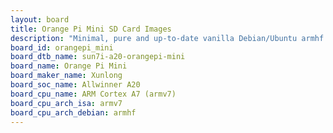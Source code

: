```yaml
---
layout: board
title: Orange Pi Mini SD Card Images
description: "Minimal, pure and up-to-date vanilla Debian/Ubuntu armhf SD card images for Orange Pi Mini by Xunlong, SoC: Allwinner A20, CPU ISA: armv7"
board_id: orangepi_mini
board_dtb_name: sun7i-a20-orangepi-mini
board_name: Orange Pi Mini
board_maker_name: Xunlong
board_soc_name: Allwinner A20
board_cpu_name: ARM Cortex A7 (armv7)
board_cpu_arch_isa: armv7
board_cpu_arch_debian: armhf
---
```

